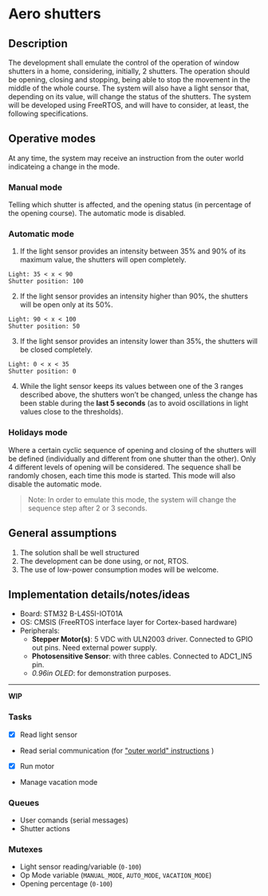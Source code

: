 # Aero shutters

## Description

The development shall emulate the control of the operation of window shutters
in a home, considering, initially, 2 shutters. The operation should be opening, closing and
stopping, being able to stop the movement in the middle of the whole course. The system
will also have a light sensor that, depending on its value, will change the status of the
shutters. The system will be developed using FreeRTOS, and will have to consider, at least,
the following specifications.

## Operative modes

At any time, the system may receive an instruction from the outer world indicateing a change in the mode.

### Manual mode

Telling which shutter is affected, and the opening status (in percentage of the opening course). The automatic mode is disabled.

### Automatic mode

1. If the light sensor provides an intensity between 35% and 90% of its maximum value, the shutters will open completely.

```plaintext
Light: 35 < x < 90
Shutter position: 100
```

2. If the light sensor provides an intensity higher than 90%, the shutters will be open only at its 50%.

```plaintext
Light: 90 < x < 100
Shutter position: 50
```

3. If the light sensor provides an intensity lower than 35%, the shutters will be closed completely.

```plaintext
Light: 0 < x < 35
Shutter position: 0
```

4. While the light sensor keeps its values between one of the 3 ranges described above, the shutters won’t be changed, unless the change has been stable during the **last 5 seconds** (as to avoid oscillations in light values close to the thresholds).

### Holidays mode

Where a certain cyclic sequence of opening and closing of the shutters will be defined (individually and different from one shutter than the other). Only 4 different levels of opening will be considered. The sequence shall be randomly chosen, each time this mode is started. This mode will also disable the automatic mode.

> Note: In order to emulate this mode, the system will change the sequence step after 2 or 3 seconds.

## General assumptions

1. The solution shall be well structured
2. The development can be done using, or not, RTOS.
3. The use of low-power consumption modes will be welcome.

## Implementation details/notes/ideas

- Board: STM32 B-L4S5I-IOT01A
- OS: CMSIS (FreeRTOS interface layer for Cortex-based hardware)
- Peripherals:
  - **Stepper Motor(s)**: 5 VDC with ULN2003 driver. Connected to GPIO out pins. Need external power supply.
  - **Photosensitive Sensor**: with three cables. Connected to ADC1_IN5 pin.
  - *0.96in OLED*: for demonstration purposes.

---
**WIP**

### Tasks

- [x] Read light sensor
- Read serial communication (for ["outer world" instructions](#operative-modes) )
- [x] Run motor
- Manage vacation mode

### Queues

- User comands (serial messages)
- Shutter actions

### Mutexes

- Light sensor reading/variable (`0-100`)
- Op Mode variable (`MANUAL_MODE`, `AUTO_MODE`, `VACATION_MODE`)
- Opening percentage (`0-100`)
